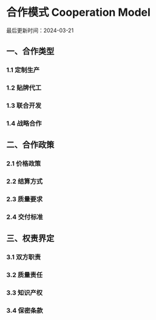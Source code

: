 # 合作模式 Cooperation Model

最后更新时间：2024-03-21

## 一、合作类型
### 1.1 定制生产
### 1.2 贴牌代工
### 1.3 联合开发
### 1.4 战略合作

## 二、合作政策
### 2.1 价格政策
### 2.2 结算方式
### 2.3 质量要求
### 2.4 交付标准

## 三、权责界定
### 3.1 双方职责
### 3.2 质量责任
### 3.3 知识产权
### 3.4 保密条款 